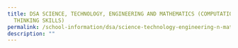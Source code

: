 ```yaml
---
title: DSA SCIENCE, TECHNOLOGY, ENGINEERING AND MATHEMATICS (COMPUTATIONAL
  THINKING SKILLS)
permalink: /school-information/dsa/science-technology-engineering-n-mathematics-computational-thinking-skills/
description: ""
---
```

